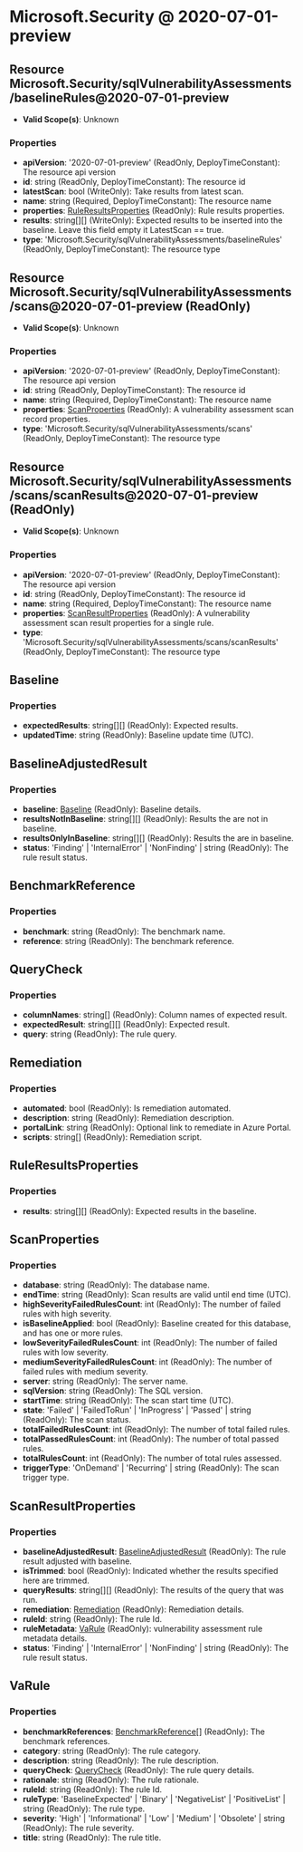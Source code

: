 # Microsoft.Security @ 2020-07-01-preview

## Resource Microsoft.Security/sqlVulnerabilityAssessments/baselineRules@2020-07-01-preview
* **Valid Scope(s)**: Unknown
### Properties
* **apiVersion**: '2020-07-01-preview' (ReadOnly, DeployTimeConstant): The resource api version
* **id**: string (ReadOnly, DeployTimeConstant): The resource id
* **latestScan**: bool (WriteOnly): Take results from latest scan.
* **name**: string (Required, DeployTimeConstant): The resource name
* **properties**: [RuleResultsProperties](#ruleresultsproperties) (ReadOnly): Rule results properties.
* **results**: string[][] (WriteOnly): Expected results to be inserted into the baseline.
Leave this field empty it LatestScan == true.
* **type**: 'Microsoft.Security/sqlVulnerabilityAssessments/baselineRules' (ReadOnly, DeployTimeConstant): The resource type

## Resource Microsoft.Security/sqlVulnerabilityAssessments/scans@2020-07-01-preview (ReadOnly)
* **Valid Scope(s)**: Unknown
### Properties
* **apiVersion**: '2020-07-01-preview' (ReadOnly, DeployTimeConstant): The resource api version
* **id**: string (ReadOnly, DeployTimeConstant): The resource id
* **name**: string (Required, DeployTimeConstant): The resource name
* **properties**: [ScanProperties](#scanproperties) (ReadOnly): A vulnerability assessment scan record properties.
* **type**: 'Microsoft.Security/sqlVulnerabilityAssessments/scans' (ReadOnly, DeployTimeConstant): The resource type

## Resource Microsoft.Security/sqlVulnerabilityAssessments/scans/scanResults@2020-07-01-preview (ReadOnly)
* **Valid Scope(s)**: Unknown
### Properties
* **apiVersion**: '2020-07-01-preview' (ReadOnly, DeployTimeConstant): The resource api version
* **id**: string (ReadOnly, DeployTimeConstant): The resource id
* **name**: string (Required, DeployTimeConstant): The resource name
* **properties**: [ScanResultProperties](#scanresultproperties) (ReadOnly): A vulnerability assessment scan result properties for a single rule.
* **type**: 'Microsoft.Security/sqlVulnerabilityAssessments/scans/scanResults' (ReadOnly, DeployTimeConstant): The resource type

## Baseline
### Properties
* **expectedResults**: string[][] (ReadOnly): Expected results.
* **updatedTime**: string (ReadOnly): Baseline update time (UTC).

## BaselineAdjustedResult
### Properties
* **baseline**: [Baseline](#baseline) (ReadOnly): Baseline details.
* **resultsNotInBaseline**: string[][] (ReadOnly): Results the are not in baseline.
* **resultsOnlyInBaseline**: string[][] (ReadOnly): Results the are in baseline.
* **status**: 'Finding' | 'InternalError' | 'NonFinding' | string (ReadOnly): The rule result status.

## BenchmarkReference
### Properties
* **benchmark**: string (ReadOnly): The benchmark name.
* **reference**: string (ReadOnly): The benchmark reference.

## QueryCheck
### Properties
* **columnNames**: string[] (ReadOnly): Column names of expected result.
* **expectedResult**: string[][] (ReadOnly): Expected result.
* **query**: string (ReadOnly): The rule query.

## Remediation
### Properties
* **automated**: bool (ReadOnly): Is remediation automated.
* **description**: string (ReadOnly): Remediation description.
* **portalLink**: string (ReadOnly): Optional link to remediate in Azure Portal.
* **scripts**: string[] (ReadOnly): Remediation script.

## RuleResultsProperties
### Properties
* **results**: string[][] (ReadOnly): Expected results in the baseline.

## ScanProperties
### Properties
* **database**: string (ReadOnly): The database name.
* **endTime**: string (ReadOnly): Scan results are valid until end time (UTC).
* **highSeverityFailedRulesCount**: int (ReadOnly): The number of failed rules with high severity.
* **isBaselineApplied**: bool (ReadOnly): Baseline created for this database, and has one or more rules.
* **lowSeverityFailedRulesCount**: int (ReadOnly): The number of failed rules with low severity.
* **mediumSeverityFailedRulesCount**: int (ReadOnly): The number of failed rules with medium severity.
* **server**: string (ReadOnly): The server name.
* **sqlVersion**: string (ReadOnly): The SQL version.
* **startTime**: string (ReadOnly): The scan start time (UTC).
* **state**: 'Failed' | 'FailedToRun' | 'InProgress' | 'Passed' | string (ReadOnly): The scan status.
* **totalFailedRulesCount**: int (ReadOnly): The number of total failed rules.
* **totalPassedRulesCount**: int (ReadOnly): The number of total passed rules.
* **totalRulesCount**: int (ReadOnly): The number of total rules assessed.
* **triggerType**: 'OnDemand' | 'Recurring' | string (ReadOnly): The scan trigger type.

## ScanResultProperties
### Properties
* **baselineAdjustedResult**: [BaselineAdjustedResult](#baselineadjustedresult) (ReadOnly): The rule result adjusted with baseline.
* **isTrimmed**: bool (ReadOnly): Indicated whether the results specified here are trimmed.
* **queryResults**: string[][] (ReadOnly): The results of the query that was run.
* **remediation**: [Remediation](#remediation) (ReadOnly): Remediation details.
* **ruleId**: string (ReadOnly): The rule Id.
* **ruleMetadata**: [VaRule](#varule) (ReadOnly): vulnerability assessment rule metadata details.
* **status**: 'Finding' | 'InternalError' | 'NonFinding' | string (ReadOnly): The rule result status.

## VaRule
### Properties
* **benchmarkReferences**: [BenchmarkReference](#benchmarkreference)[] (ReadOnly): The benchmark references.
* **category**: string (ReadOnly): The rule category.
* **description**: string (ReadOnly): The rule description.
* **queryCheck**: [QueryCheck](#querycheck) (ReadOnly): The rule query details.
* **rationale**: string (ReadOnly): The rule rationale.
* **ruleId**: string (ReadOnly): The rule Id.
* **ruleType**: 'BaselineExpected' | 'Binary' | 'NegativeList' | 'PositiveList' | string (ReadOnly): The rule type.
* **severity**: 'High' | 'Informational' | 'Low' | 'Medium' | 'Obsolete' | string (ReadOnly): The rule severity.
* **title**: string (ReadOnly): The rule title.

